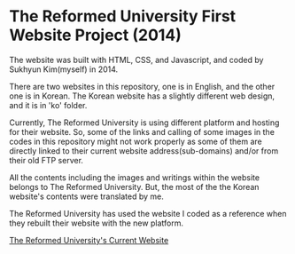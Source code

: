 # The Reformed University First Website Project (2014)

The website was built with HTML, CSS, and Javascript, and coded by Sukhyun Kim(myself) in 2014.

There are two websites in this repository, one is in English, and the other one is in Korean. The Korean website has a slightly different web design, and it is in 'ko' folder. 

Currently, The Reformed University is using different platform and hosting for their website. So, some of the links and calling of some images in the codes in this repository might not work properly as some of them are directly linked to their current website address(sub-domains) and/or from their old FTP server. 

All the contents including the images and writings within the website belongs to The Reformed University. But, the most of the the Korean website's contents were translated by me.

The Reformed University has used the website I coded as a reference when they rebuilt their website with the new platform. 

[The Reformed University's Current Website](http://reformeduniversity.org/)

